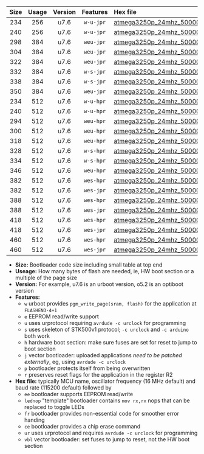 |Size|Usage|Version|Features|Hex file|
|:-:|:-:|:-:|:-:|:--|
|234|256|u7.6|`w-u-jpr`|[atmega3250p_24mhz_500000bps_ur_vbl.hex](https://raw.githubusercontent.com/stefanrueger/urboot/main//atmega3250p_24mhz_500000bps_ur_vbl.hex)|
|240|256|u7.6|`w-u-jpr`|[atmega3250p_24mhz_500000bps_lednop_ur_vbl.hex](https://raw.githubusercontent.com/stefanrueger/urboot/main//atmega3250p_24mhz_500000bps_lednop_ur_vbl.hex)|
|298|384|u7.6|`weu-jpr`|[atmega3250p_24mhz_500000bps_ee_ur_vbl.hex](https://raw.githubusercontent.com/stefanrueger/urboot/main//atmega3250p_24mhz_500000bps_ee_ur_vbl.hex)|
|304|384|u7.6|`weu-jpr`|[atmega3250p_24mhz_500000bps_ee_lednop_ur_vbl.hex](https://raw.githubusercontent.com/stefanrueger/urboot/main//atmega3250p_24mhz_500000bps_ee_lednop_ur_vbl.hex)|
|322|384|u7.6|`weu-jpr`|[atmega3250p_24mhz_500000bps_ee_lednop_fr_ur_vbl.hex](https://raw.githubusercontent.com/stefanrueger/urboot/main//atmega3250p_24mhz_500000bps_ee_lednop_fr_ur_vbl.hex)|
|332|384|u7.6|`w-s-jpr`|[atmega3250p_24mhz_500000bps_vbl.hex](https://raw.githubusercontent.com/stefanrueger/urboot/main//atmega3250p_24mhz_500000bps_vbl.hex)|
|338|384|u7.6|`w-s-jpr`|[atmega3250p_24mhz_500000bps_lednop_vbl.hex](https://raw.githubusercontent.com/stefanrueger/urboot/main//atmega3250p_24mhz_500000bps_lednop_vbl.hex)|
|350|384|u7.6|`weu-jpr`|[atmega3250p_24mhz_500000bps_ee_lednop_fr_ce_ur_vbl.hex](https://raw.githubusercontent.com/stefanrueger/urboot/main//atmega3250p_24mhz_500000bps_ee_lednop_fr_ce_ur_vbl.hex)|
|234|512|u7.6|`w-u-hpr`|[atmega3250p_24mhz_500000bps_ur.hex](https://raw.githubusercontent.com/stefanrueger/urboot/main//atmega3250p_24mhz_500000bps_ur.hex)|
|240|512|u7.6|`w-u-hpr`|[atmega3250p_24mhz_500000bps_lednop_ur.hex](https://raw.githubusercontent.com/stefanrueger/urboot/main//atmega3250p_24mhz_500000bps_lednop_ur.hex)|
|294|512|u7.6|`weu-hpr`|[atmega3250p_24mhz_500000bps_ee_ur.hex](https://raw.githubusercontent.com/stefanrueger/urboot/main//atmega3250p_24mhz_500000bps_ee_ur.hex)|
|300|512|u7.6|`weu-hpr`|[atmega3250p_24mhz_500000bps_ee_lednop_ur.hex](https://raw.githubusercontent.com/stefanrueger/urboot/main//atmega3250p_24mhz_500000bps_ee_lednop_ur.hex)|
|318|512|u7.6|`weu-hpr`|[atmega3250p_24mhz_500000bps_ee_lednop_fr_ur.hex](https://raw.githubusercontent.com/stefanrueger/urboot/main//atmega3250p_24mhz_500000bps_ee_lednop_fr_ur.hex)|
|328|512|u7.6|`w-s-hpr`|[atmega3250p_24mhz_500000bps.hex](https://raw.githubusercontent.com/stefanrueger/urboot/main//atmega3250p_24mhz_500000bps.hex)|
|334|512|u7.6|`w-s-hpr`|[atmega3250p_24mhz_500000bps_lednop.hex](https://raw.githubusercontent.com/stefanrueger/urboot/main//atmega3250p_24mhz_500000bps_lednop.hex)|
|346|512|u7.6|`weu-hpr`|[atmega3250p_24mhz_500000bps_ee_lednop_fr_ce_ur.hex](https://raw.githubusercontent.com/stefanrueger/urboot/main//atmega3250p_24mhz_500000bps_ee_lednop_fr_ce_ur.hex)|
|382|512|u7.6|`wes-hpr`|[atmega3250p_24mhz_500000bps_ee.hex](https://raw.githubusercontent.com/stefanrueger/urboot/main//atmega3250p_24mhz_500000bps_ee.hex)|
|382|512|u7.6|`wes-jpr`|[atmega3250p_24mhz_500000bps_ee_vbl.hex](https://raw.githubusercontent.com/stefanrueger/urboot/main//atmega3250p_24mhz_500000bps_ee_vbl.hex)|
|388|512|u7.6|`wes-hpr`|[atmega3250p_24mhz_500000bps_ee_lednop.hex](https://raw.githubusercontent.com/stefanrueger/urboot/main//atmega3250p_24mhz_500000bps_ee_lednop.hex)|
|388|512|u7.6|`wes-jpr`|[atmega3250p_24mhz_500000bps_ee_lednop_vbl.hex](https://raw.githubusercontent.com/stefanrueger/urboot/main//atmega3250p_24mhz_500000bps_ee_lednop_vbl.hex)|
|418|512|u7.6|`wes-hpr`|[atmega3250p_24mhz_500000bps_ee_lednop_fr.hex](https://raw.githubusercontent.com/stefanrueger/urboot/main//atmega3250p_24mhz_500000bps_ee_lednop_fr.hex)|
|418|512|u7.6|`wes-jpr`|[atmega3250p_24mhz_500000bps_ee_lednop_fr_vbl.hex](https://raw.githubusercontent.com/stefanrueger/urboot/main//atmega3250p_24mhz_500000bps_ee_lednop_fr_vbl.hex)|
|460|512|u7.6|`wes-hpr`|[atmega3250p_24mhz_500000bps_ee_lednop_fr_ce.hex](https://raw.githubusercontent.com/stefanrueger/urboot/main//atmega3250p_24mhz_500000bps_ee_lednop_fr_ce.hex)|
|460|512|u7.6|`wes-jpr`|[atmega3250p_24mhz_500000bps_ee_lednop_fr_ce_vbl.hex](https://raw.githubusercontent.com/stefanrueger/urboot/main//atmega3250p_24mhz_500000bps_ee_lednop_fr_ce_vbl.hex)|

- **Size:** Bootloader code size including small table at top end
- **Useage:** How many bytes of flash are needed, ie, HW boot section or a multiple of the page size
- **Version:** For example, u7.6 is an urboot version, o5.2 is an optiboot version
- **Features:**
  + `w` urboot provides `pgm_write_page(sram, flash)` for the application at `FLASHEND-4+1`
  + `e` EEPROM read/write support
  + `u` uses urprotocol requiring `avrdude -c urclock` for programming
  + `s` uses skeleton of STK500v1 protocol; `-c urclock` and `-c arduino` both work
  + `h` hardware boot section: make sure fuses are set for reset to jump to boot section
  + `j` vector bootloader: uploaded applications *need to be patched externally*, eg, using `avrdude -c urclock`
  + `p` bootloader protects itself from being overwritten
  + `r` preserves reset flags for the application in the register R2
- **Hex file:** typically MCU name, oscillator frequency (16 MHz default) and baud rate (115200 default) followed by
  + `ee` bootloader supports EEPROM read/write
  + `lednop` "template" bootloader contains `mov rx,rx` nops that can be replaced to toggle LEDs
  + `fr` bootloader provides non-essential code for smoother error handing
  + `ce` bootloader provides a chip erase command
  + `ur` uses urprotocol and requires `avrdude -c urclock` for programming
  + `vbl` vector bootloader: set fuses to jump to reset, not the HW boot section
